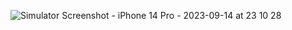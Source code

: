 ![Simulator Screenshot - iPhone 14 Pro - 2023-09-14 at 23 10 28](https://github.com/leejlaa/Clima-app/assets/112561911/f7273d60-998b-492e-9f72-52d1c738ede4)

